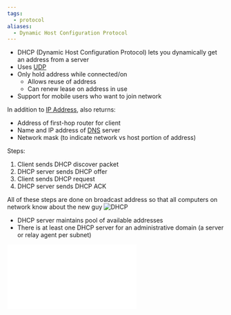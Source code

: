```yaml
---
tags:
  - protocol
aliases:
  - Dynamic Host Configuration Protocol
---
```

- DHCP (Dynamic Host Configuration Protocol) lets you dynamically get an address from a server
- Uses [UDP](UDP)
- Only hold address while connected/on
	- Allows reuse of address
	- Can renew lease on address in use
- Support for mobile users who want to join network

In addition to [IP Address](../OSI%20layers/Network%20layer/IP/IP%20Addresses.md), also returns:
- Address of first-hop router for client
- Name and IP address of [DNS](../DNS.md) server
- Network mask (to indicate network vs host portion of address)

Steps:
1. Client sends DHCP discover packet
2. DHCP server sends DHCP offer
3. Client sends DHCP request
4. DHCP server sends DHCP ACK

All of these steps are done on broadcast address so that all computers on network know about the new guy
 ![DHCP](../../img/dhcp.png)

- DHCP server maintains pool of available addresses
- There is at least one DHCP server for an administrative domain (a server or relay agent per subnet)

![DHCP Relay](DHCP%20Relay.md)
